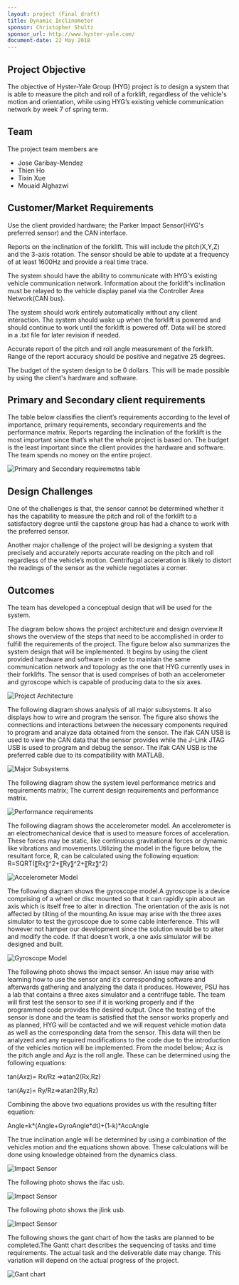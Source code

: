 ```yaml
---
layout: project (Final draft)
title: Dynamic Inclinometer
sponsor: Christopher Shultz
sponsor_url: http://www.hyster-yale.com/
document-date: 22 May 2018
---
```


## Project Objective

The objective of Hyster-Yale Group (HYG) project is to design a system that is able to measure the pitch and roll of a forklift, regardless of the vehicle's motion and orientation, while using HYG’s existing vehicle communication network by week 7 of spring term.

## Team

The project team members are

* Jose Garibay-Mendez
* Thien Ho
* Tixin Xue
* Mouaid Alghazwi

## Customer/Market Requirements

Use the client provided hardware; the Parker Impact Sensor(HYG's preferred sensor) and the CAN interface.

Reports on the inclination of the forklift. This will include the pitch(X,Y,Z) and the 3-axis rotation. The sensor should be able to update at a frequency of at least 1600Hz and provide a real time trace.

The system should have the ability to communicate with HYG's existing vehicle communication network. Information about the forklift's inclination must be relayed to the vehicle display panel via the Controller Area Network(CAN bus).

The system should work entirely automatically without any client interaction. The system should wake up when the forklift is powered and should continue to work until the forklift is powered off. Data will be stored in a .txt file for later revision if needed.

Accurate report of the pitch and roll angle measurement of the forklift. Range of the report accuracy should be positive and negative 25 degrees.

The budget of the system design to be 0 dollars. This will be made possible by using the client's hardware and software.

## Primary and Secondary client requirements

The table below classifies the client’s requirements according to the level of importance, primary requirements, secondary requirements and the performance matrix. Reports regarding the inclination of the forklift is the most important since that’s what the whole project is based on. The budget is the least important since the client provides the hardware and software. The team spends no money on the entire project.

![Primary and Secondary requiremetns table](https://github.com/alghazwi/Final-draft/blob/master/images/requirements.PNG)

## Design Challenges

One of the challenges is that, the sensor cannot be determined whether it has the capability to measure the pitch and roll of the forklift to a satisfactory degree until the capstone group has had a chance to work with the preferred sensor.

Another major challenge of the project will be designing a system that precisely and accurately reports accurate reading on the pitch and roll regardless of the vehicle’s motion. Centrifugal acceleration is likely to distort the readings of the sensor as the vehicle negotiates a corner.

## Outcomes

The team has developed a conceptual design that will be used for the system.

The diagram below shows the project architecture and design overview.It shows the overview of the steps that need to be accomplished in order to fulfill the requirements of the project. The figure below also summarizes the system design that will be implemented. It begins by using the client provided hardware and software in order to maintain the same communication network and topology as the one that HYG currently uses in their forklifts. The sensor that is used comprises of both an accelerometer and gyroscope which is capable of producing data to the six axes.

![Project Architecture](https://github.com/alghazwi/Dynamic-inclinometer/blob/master/Dynamic/images/project_overview.png)

The following diagram shows analysis of all major subsystems. It also displays how to wire and program the sensor. The figure also shows the connections and interactions between the necessary components required to program and analyze data obtained from the sensor. The ifak CAN USB is used to view the CAN data that the sensor provides while the J-Link JTAG USB is used to program and debug the sensor. The ifak CAN USB is the preferred cable due to its compatibility with MATLAB. 

![Major Subsystems](https://github.com/alghazwi/Dynamic-inclinometer/blob/master/Dynamic/images/analysis_subsystems.png)

The following diagram show the system level performance metrics and requirements matrix; The current design requirements and performance matrix.

![Performance requirements](https://github.com/alghazwi/Final-draft/blob/master/images/System%20level%20performance%20metrics%20and%20requirements%20matrix.png?raw=true)

The following diagram shows the accelerometer model. An accelerometer is an electromechanical device that is used to measure forces of acceleration. These forces may be static, like continuous gravitational forces or dynamic like vibrations and movements.Utilizing the model in the figure below, the resultant force, R, can be calculated using the following equation:
R=SQRT(〖Rx〗^2+〖Ry〗^2+〖Rz〗^2)


![Accelerometer Model](https://github.com/alghazwi/Dynamic-inclinometer/blob/master/Dynamic/images/accelerometer_model.png)

The following diagram shows the gyroscope model.A gyroscope is a device comprising of a wheel or disc mounted so that it can rapidly spin about an axis which is itself free to alter in direction. The orientation of the axis is not affected by tilting of the mounting.An issue may arise with the three axes simulator to test the gyroscope due to some cable interference. This will however not hamper our development since the solution would be to alter and modify the code. If that doesn’t work, a one axis simulator will be designed and built. 

![Gyroscope Model](https://github.com/alghazwi/Dynamic-inclinometer/blob/master/Dynamic/images/gyroscope_model.png)

The following photo shows the impact sensor. An issue may arise with learning how to use the sensor and it’s corresponding software and afterwards gathering and analyzing the data it produces. However, PSU has a lab that contains a three axes simulator and a centrifuge table. The team will first test the sensor to see if it is working properly and if the programmed code provides the desired output. Once the testing of the sensor is done and the team is satisfied that the sensor works properly and as planned, HYG will be contacted and we will request vehicle motion data as well as the corresponding data from the sensor. This data will then be analyzed and any required modifications to the code due to the introduction of the vehicles motion will be implemented. 
From the model below; Axz is the pitch angle and Ayz is the roll angle. These can be determined using the following equations:

tan⁡(Axz)=  Rx/Rz  =>atan⁡2(Rx,Rz)

tan⁡(Ayz)=  Ry/Rz=>atan2(Ry,Rz)

Combining the above two equations provides us with the resulting filter equation:

Angle=k*(Angle+GyroAngle*dt)+(1-k)*AccAngle

The true inclination angle will be determined by using a combination of the vehicles motion and the equations shown above. These calculations will be done using knowledge obtained from the dynamics class.

![Impact Sensor](https://github.com/alghazwi/Dynamic-inclinometer/blob/master/Dynamic/images/impact_sensor.png)

The following photo shows the ifac usb.

![Impact Sensor](https://github.com/alghazwi/Dynamic-inclinometer/blob/master/Dynamic/images/ifak_usb.png)

The following photo shows the jlink usb.

![Impact Sensor](https://github.com/alghazwi/Dynamic-inclinometer/blob/master/Dynamic/images/jlink_usb.png)

The following shows the gant chart of how the tasks are planned to be completed.The Gantt chart describes the sequencing of tasks and time requirements. The actual task and the deliverable date may change. This variation will depend on the actual progress of the project.

![Gant chart](https://github.com/alghazwi/Final-draft/blob/d9f077a85337609a972ed507df7d9adbf71ab605/images/Gant%20chart.png)
